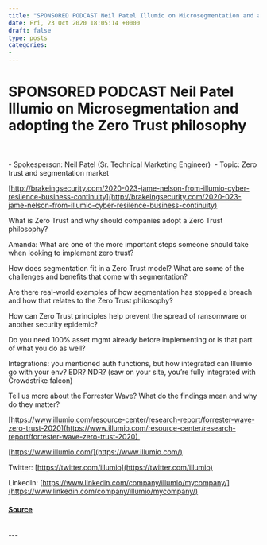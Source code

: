 ```yaml
---
title: "SPONSORED PODCAST Neil Patel Illumio on Microsegmentation and adopting the Zero Trust philosophy"
date: Fri, 23 Oct 2020 18:05:14 +0000
draft: false
type: posts
categories: 
- 
---
```

# SPONSORED PODCAST Neil Patel Illumio on Microsegmentation and adopting the Zero Trust philosophy

<br/>

<br/>
-   Spokesperson: Neil Patel (Sr. Technical Marketing Engineer) 
-   Topic: Zero trust and segmentation market

[http://brakeingsecurity.com/2020-023-jame-nelson-from-illumio-cyber-resilence-business-continuity](http://brakeingsecurity.com/2020-023-jame-nelson-from-illumio-cyber-resilence-business-continuity)

What is Zero Trust and why should companies adopt a Zero Trust philosophy?

Amanda: What are one of the more important steps someone should take when looking to implement zero trust?

  
  

How does segmentation fit in a Zero Trust model? What are some of the challenges and benefits that come with segmentation?

Are there real-world examples of how segmentation has stopped a breach and how that relates to the Zero Trust philosophy?

How can Zero Trust principles help prevent the spread of ransomware or another security epidemic?

Do you need 100% asset mgmt already before implementing or is that part of what you do as well?

Integrations: you mentioned auth functions, but how integrated can Illumio go with your env? EDR? NDR? (saw on your site, you’re fully integrated with Crowdstrike falcon)

Tell us more about the Forrester Wave? What do the findings mean and why do they matter?

[https://www.illumio.com/resource-center/research-report/forrester-wave-zero-trust-2020](https://www.illumio.com/resource-center/research-report/forrester-wave-zero-trust-2020) 

[https://www.illumio.com/](https://www.illumio.com/)

Twitter: [https://twitter.com/illumio](https://twitter.com/illumio)

LinkedIn: [https://www.linkedin.com/company/illumio/mycompany/](https://www.linkedin.com/company/illumio/mycompany/)

#### [Source](http://brakeingsecurity.com/sponsored-podcast-neil-patel-illumio-on-microsegmentation-and-adopting-the-zero-trust-philosophy)

<br/>
---
